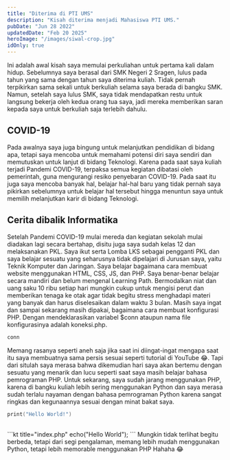 ```yaml
---
title: "Diterima di PTI UMS"
description: "Kisah diterima menjadi Mahasiswa PTI UMS."
pubDate: "Jun 28 2022"
updatedDate: "Feb 20 2025"
heroImage: "/images/siwal-crop.jpg"
idOnly: true
---
```


Ini adalah awal kisah saya memulai perkuliahan untuk pertama kali dalam hidup. Sebelumnya saya berasal dari SMK Negeri 2 Sragen, lulus pada tahun yang sama dengan tahun saya diterima kuliah. Tidak pernah terpikirkan sama sekali untuk berkuliah selama saya berada di bangku SMK. Namun, setelah saya lulus SMK, saya tidak mendapatkan restu untuk langsung bekerja oleh kedua orang tua saya, jadi mereka memberikan saran kepada saya untuk berkuliah saja terlebih dahulu.

## COVID-19

Pada awalnya saya juga bingung untuk melanjutkan pendidikan di bidang apa, tetapi saya mencoba untuk memahami potensi diri saya sendiri dan memutuskan untuk lanjut di bidang Teknologi. Karena pada saat saya kuliah terjadi Pandemi COVID-19, terpaksa semua kegiatan dibatasi oleh pemerintah, guna mengurangi resiko penyebaran COVID-19. Pada saat itu juga saya mencoba banyak hal, belajar hal-hal baru yang tidak pernah saya pikirkan sebelumnya untuk belajar hal tersebut hingga menuntun saya untuk memilih melanjutkan karir di bidang Teknologi.

## Cerita dibalik Informatika

Setelah Pandemi COVID-19 mulai mereda dan kegiatan sekolah mulai diadakan lagi secara bertahap, disitu juga saya sudah kelas 12 dan melaksanakan PKL. Saya ikut serta Lomba LKS sebagai pengganti PKL dan saya belajar sesuatu yang seharusnya tidak dipelajari di Jurusan saya, yaitu Teknik Komputer dan Jaringan. Saya belajar bagaimana cara membuat website menggunakan HTML, CSS, JS, dan PHP. Saya benar-benar belajar secara mandiri dan belum mengenal Learning Path. Bermodalkan niat dan uang saku 10 ribu setiap hari mungkin cukup untuk mengisi perut dan memberikan tenaga ke otak agar tidak begitu stress menghadapi materi yang banyak dan harus diselesaikan dalam waktu 3 bulan. Masih saya ingat dan sampai sekarang masih dipakai, bagaimana cara membuat konfigurasi PHP. Dengan mendeklarasikan variabel $conn ataupun nama file konfigurasinya adalah koneksi.php.

```kt title="koneksi.php"
conn
```

Memang rasanya seperti aneh saja jika saat ini diingat-ingat mengapa saat itu saya membuatnya sama persis sesuai seperti tutorial di YouTube 😂. Tapi dari situlah saya merasa bahwa dikemudian hari saya akan bertemu dengan sesuatu yang menarik dan lucu seperti saat saya masih belajar bahasa pemrograman PHP. Untuk sekarang, saya sudah jarang menggunakan PHP, karena di bangku kuliah lebih sering menggunakan Python dan saya merasa sudah terlalu nayaman dengan bahasa pemrograman Python karena sangat ringkas dan kegunaannya sesuai dengan minat bakat saya.

```kt title="script.py"
print("Hello World!")
```
<br/>
```kt title="index.php"
echo("Hello World");
```
Mungkin tidak terlihat begitu berbeda, tetapi dari segi pengalaman, memang lebih mudah menggunakan Python, tetapi lebih memorable menggunakan PHP Hahaha 😂